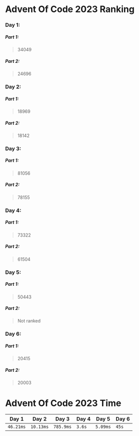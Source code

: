 # Advent Of Code 2023 Ranking

### Day 1:
##### Part 1:
 > 34049

##### Part 2:
 > 24696

### Day 2:
##### Part 1:
 > 18969

##### Part 2:
 > 18142

### Day 3:
##### Part 1:
 > 81056

##### Part 2:
 > 78155

### Day 4:
##### Part 1:
 > 73322

##### Part 2:
 > 61504

### Day 5:
##### Part 1:
 > 50443

##### Part 2:
 > Not ranked

### Day 6:
##### Part 1:
 > 20415

##### Part 2:
 > 20003

# Advent Of Code 2023 Time

| Day 1 | Day 2 | Day 3 | Day 4 | Day 5 | Day 6 |
| ----- | ----- | ----- | ----- | ----- | ----- |
| `46.21ms` | `10.13ms` | `785.9ms` | `3.6s` | `5.09ms` | `45s` |